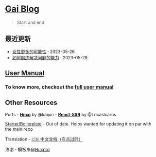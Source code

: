 # [Gai Blog](https://jade-caramel-e0bdbd.netlify.app/)

> Start and end.

## 最近更新

-   [女性更多的可能性](https://jade-caramel-e0bdbd.netlify.app/2023/05/26/more-possibility/) · 2023-05-26
-   [如何锻炼解决问题的能力](https://jade-caramel-e0bdbd.netlify.app/2023/05/29/solve-problem/) · 2023-05-29

## [User Manual](_doc/Manual.md)

### To know more, checkout the [full user manual](_doc/Manual.md)

## Other Resources

Ports - [**Hexo**](https://github.com/Kaijun/hexo-theme-huxblog) by @kaijun - [**React-SSR**](https://github.com/LucasIcarus/huxpro.github.io/tree/ssr) by @LucasIcarus

[Starter/Boilerplate](https://github.com/huxpro/huxblog-boilerplate) - Out of date. Helps wanted for updating it on par with the main repo

Translation - [🇨🇳 中文文档（有点过时）](https://github.com/Huxpro/huxpro.github.io/blob/master/_doc/README.zh.md)

致谢 - 模板来自[Huxpro](https://github.com/Huxpro/huxpro.github.io/tree/master)